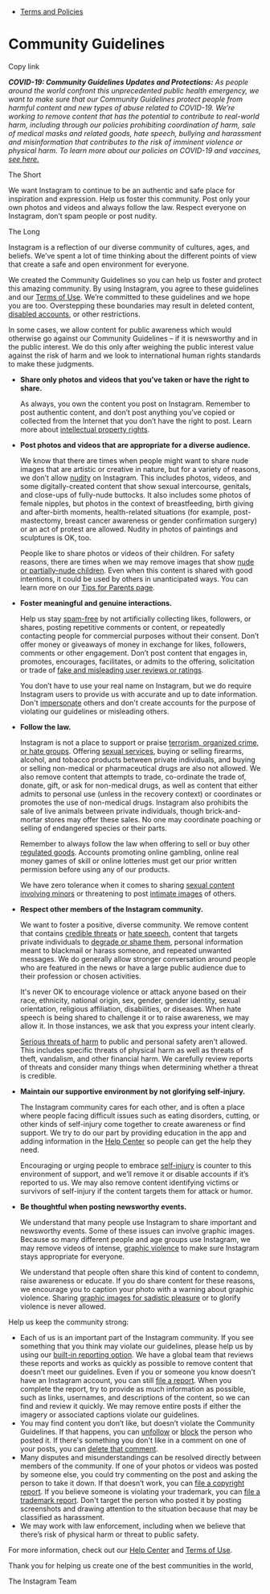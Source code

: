*   [Terms and Policies](https://help.instagram.com/1417489251945243/?helpref=breadcrumb)

Community Guidelines
====================

Copy link

_**COVID-19: Community Guidelines Updates and Protections:** As people around the world confront this unprecedented public health emergency, we want to make sure that our Community Guidelines protect people from harmful content and new types of abuse related to COVID-19. We’re working to remove content that has the potential to contribute to real-world harm, including through our policies prohibiting coordination of harm, sale of medical masks and related goods, hate speech, bullying and harassment and misinformation that contributes to the risk of imminent violence or physical harm. To learn more about our policies on COVID-19 and vaccines, [see here.](https://help.instagram.com/697825587576762?helpref=faq_content)_

The Short

We want Instagram to continue to be an authentic and safe place for inspiration and expression. Help us foster this community. Post only your own photos and videos and always follow the law. Respect everyone on Instagram, don’t spam people or post nudity.

The Long

Instagram is a reflection of our diverse community of cultures, ages, and beliefs. We’ve spent a lot of time thinking about the different points of view that create a safe and open environment for everyone.

We created the Community Guidelines so you can help us foster and protect this amazing community. By using Instagram, you agree to these guidelines and our [Terms of Use](https://www.instagram.com/legal/terms). We’re committed to these guidelines and we hope you are too. Overstepping these boundaries may result in deleted content, [disabled accounts](https://help.instagram.com/366993040048856?helpref=faq_content), or other restrictions.

In some cases, we allow content for public awareness which would otherwise go against our Community Guidelines – if it is newsworthy and in the public interest. We do this only after weighing the public interest value against the risk of harm and we look to international human rights standards to make these judgments.

*   **Share only photos and videos that you’ve taken or have the right to share.**
    
    As always, you own the content you post on Instagram. Remember to post authentic content, and don’t post anything you’ve copied or collected from the Internet that you don’t have the right to post. Learn more about [intellectual property rights](https://help.instagram.com/126382350847838?helpref=faq_content).
    
*   **Post photos and videos that are appropriate for a diverse audience.**
    
    We know that there are times when people might want to share nude images that are artistic or creative in nature, but for a variety of reasons, we don’t allow [nudity](https://l.instagram.com/?u=https%3A%2F%2Fwww.facebook.com%2Fcommunitystandards%2Fadult_nudity_sexual_activity&e=AT0XzIabb0XjFe3sLXfpjUWNEz83Sov2mDsiQAGd9q-22vsVOyk-9zzcRaXMULs7C9e7OUuhwt5Eq5S1n5VBwe8Fd40wj4YmPxFCqMZVSd-ehlmggAkjhIQooo5t15xcQ1ysrVx6XNcobuod7o8jkg) on Instagram. This includes photos, videos, and some digitally-created content that show sexual intercourse, genitals, and close-ups of fully-nude buttocks. It also includes some photos of female nipples, but photos in the context of breastfeeding, birth giving and after-birth moments, health-related situations (for example, post-mastectomy, breast cancer awareness or gender confirmation surgery) or an act of protest are allowed. Nudity in photos of paintings and sculptures is OK, too.
    
    People like to share photos or videos of their children. For safety reasons, there are times when we may remove images that show [nude or partially-nude children](https://l.instagram.com/?u=https%3A%2F%2Fwww.facebook.com%2Fcommunitystandards%2Fchild_nudity_sexual_exploitation&e=AT0XzIabb0XjFe3sLXfpjUWNEz83Sov2mDsiQAGd9q-22vsVOyk-9zzcRaXMULs7C9e7OUuhwt5Eq5S1n5VBwe8Fd40wj4YmPxFCqMZVSd-ehlmggAkjhIQooo5t15xcQ1ysrVx6XNcobuod7o8jkg). Even when this content is shared with good intentions, it could be used by others in unanticipated ways. You can learn more on our [Tips for Parents page](https://help.instagram.com/154475974694511/?helpref=faq_content).
    
*   **Foster meaningful and genuine interactions.**
    
    Help us stay [spam-free](https://l.instagram.com/?u=https%3A%2F%2Fwww.facebook.com%2Fcommunitystandards%2Fspam&e=AT0XzIabb0XjFe3sLXfpjUWNEz83Sov2mDsiQAGd9q-22vsVOyk-9zzcRaXMULs7C9e7OUuhwt5Eq5S1n5VBwe8Fd40wj4YmPxFCqMZVSd-ehlmggAkjhIQooo5t15xcQ1ysrVx6XNcobuod7o8jkg) by not artificially collecting likes, followers, or shares, posting repetitive comments or content, or repeatedly contacting people for commercial purposes without their consent. Don’t offer money or giveaways of money in exchange for likes, followers, comments or other engagement. Don’t post content that engages in, promotes, encourages, facilitates, or admits to the offering, solicitation or trade of [fake and misleading user reviews or ratings](https://l.instagram.com/?u=https%3A%2F%2Fwww.facebook.com%2Fcommunitystandards%2Ffraud_deception&e=AT0XzIabb0XjFe3sLXfpjUWNEz83Sov2mDsiQAGd9q-22vsVOyk-9zzcRaXMULs7C9e7OUuhwt5Eq5S1n5VBwe8Fd40wj4YmPxFCqMZVSd-ehlmggAkjhIQooo5t15xcQ1ysrVx6XNcobuod7o8jkg).
    
    You don’t have to use your real name on Instagram, but we do require Instagram users to provide us with accurate and up to date information. Don't [impersonate](https://l.instagram.com/?u=https%3A%2F%2Fwww.facebook.com%2Fcommunitystandards%2Fmisrepresentation&e=AT0XzIabb0XjFe3sLXfpjUWNEz83Sov2mDsiQAGd9q-22vsVOyk-9zzcRaXMULs7C9e7OUuhwt5Eq5S1n5VBwe8Fd40wj4YmPxFCqMZVSd-ehlmggAkjhIQooo5t15xcQ1ysrVx6XNcobuod7o8jkg) others and don't create accounts for the purpose of violating our guidelines or misleading others.
    
*   **Follow the law.**
    
    Instagram is not a place to support or praise [terrorism, organized crime, or hate groups](https://l.instagram.com/?u=https%3A%2F%2Fwww.facebook.com%2Fcommunitystandards%2Fdangerous_individuals_organizations&e=AT0XzIabb0XjFe3sLXfpjUWNEz83Sov2mDsiQAGd9q-22vsVOyk-9zzcRaXMULs7C9e7OUuhwt5Eq5S1n5VBwe8Fd40wj4YmPxFCqMZVSd-ehlmggAkjhIQooo5t15xcQ1ysrVx6XNcobuod7o8jkg). Offering [sexual services](https://l.instagram.com/?u=https%3A%2F%2Fwww.facebook.com%2Fcommunitystandards%2Fsexual_solicitation&e=AT0XzIabb0XjFe3sLXfpjUWNEz83Sov2mDsiQAGd9q-22vsVOyk-9zzcRaXMULs7C9e7OUuhwt5Eq5S1n5VBwe8Fd40wj4YmPxFCqMZVSd-ehlmggAkjhIQooo5t15xcQ1ysrVx6XNcobuod7o8jkg), buying or selling firearms, alcohol, and tobacco products between private individuals, and buying or selling non-medical or pharmaceutical drugs are also not allowed. We also remove content that attempts to trade, co-ordinate the trade of, donate, gift, or ask for non-medical drugs, as well as content that either admits to personal use (unless in the recovery context) or coordinates or promotes the use of non-medical drugs. Instagram also prohibits the sale of live animals between private individuals, though brick-and-mortar stores may offer these sales. No one may coordinate poaching or selling of endangered species or their parts.
    
    Remember to always follow the law when offering to sell or buy other [regulated goods](https://l.instagram.com/?u=https%3A%2F%2Fwww.facebook.com%2Fcommunitystandards%2Fregulated_goods&e=AT0XzIabb0XjFe3sLXfpjUWNEz83Sov2mDsiQAGd9q-22vsVOyk-9zzcRaXMULs7C9e7OUuhwt5Eq5S1n5VBwe8Fd40wj4YmPxFCqMZVSd-ehlmggAkjhIQooo5t15xcQ1ysrVx6XNcobuod7o8jkg). Accounts promoting online gambling, online real money games of skill or online lotteries must get our prior written permission before using any of our products.
    
    We have zero tolerance when it comes to sharing [sexual content involving minors](https://l.instagram.com/?u=https%3A%2F%2Fwww.facebook.com%2Fcommunitystandards%2Fchild_nudity_sexual_exploitation&e=AT0XzIabb0XjFe3sLXfpjUWNEz83Sov2mDsiQAGd9q-22vsVOyk-9zzcRaXMULs7C9e7OUuhwt5Eq5S1n5VBwe8Fd40wj4YmPxFCqMZVSd-ehlmggAkjhIQooo5t15xcQ1ysrVx6XNcobuod7o8jkg) or threatening to post [intimate images](https://l.instagram.com/?u=https%3A%2F%2Fwww.facebook.com%2Fcommunitystandards%2Fsexual_exploitation_adults&e=AT0XzIabb0XjFe3sLXfpjUWNEz83Sov2mDsiQAGd9q-22vsVOyk-9zzcRaXMULs7C9e7OUuhwt5Eq5S1n5VBwe8Fd40wj4YmPxFCqMZVSd-ehlmggAkjhIQooo5t15xcQ1ysrVx6XNcobuod7o8jkg) of others.
    
*   **Respect other members of the Instagram community.**
    
    We want to foster a positive, diverse community. We remove content that contains [credible threats](https://l.instagram.com/?u=https%3A%2F%2Fwww.facebook.com%2Fcommunitystandards%2Fcredible_violence&e=AT0XzIabb0XjFe3sLXfpjUWNEz83Sov2mDsiQAGd9q-22vsVOyk-9zzcRaXMULs7C9e7OUuhwt5Eq5S1n5VBwe8Fd40wj4YmPxFCqMZVSd-ehlmggAkjhIQooo5t15xcQ1ysrVx6XNcobuod7o8jkg) or [hate speech](https://l.instagram.com/?u=https%3A%2F%2Fwww.facebook.com%2Fcommunitystandards%2Fhate_speech&e=AT0XzIabb0XjFe3sLXfpjUWNEz83Sov2mDsiQAGd9q-22vsVOyk-9zzcRaXMULs7C9e7OUuhwt5Eq5S1n5VBwe8Fd40wj4YmPxFCqMZVSd-ehlmggAkjhIQooo5t15xcQ1ysrVx6XNcobuod7o8jkg), content that targets private individuals to [degrade or shame them](https://l.instagram.com/?u=https%3A%2F%2Fwww.facebook.com%2Fcommunitystandards%2Fbullying&e=AT0XzIabb0XjFe3sLXfpjUWNEz83Sov2mDsiQAGd9q-22vsVOyk-9zzcRaXMULs7C9e7OUuhwt5Eq5S1n5VBwe8Fd40wj4YmPxFCqMZVSd-ehlmggAkjhIQooo5t15xcQ1ysrVx6XNcobuod7o8jkg), personal information meant to blackmail or harass someone, and repeated unwanted messages. We do generally allow stronger conversation around people who are featured in the news or have a large public audience due to their profession or chosen activities.
    
    It's never OK to encourage violence or attack anyone based on their race, ethnicity, national origin, sex, gender, gender identity, sexual orientation, religious affiliation, disabilities, or diseases. When hate speech is being shared to challenge it or to raise awareness, we may allow it. In those instances, we ask that you express your intent clearly.
    
    [Serious threats of harm](https://l.instagram.com/?u=https%3A%2F%2Fwww.facebook.com%2Fcommunitystandards%2Fcredible_violence&e=AT0XzIabb0XjFe3sLXfpjUWNEz83Sov2mDsiQAGd9q-22vsVOyk-9zzcRaXMULs7C9e7OUuhwt5Eq5S1n5VBwe8Fd40wj4YmPxFCqMZVSd-ehlmggAkjhIQooo5t15xcQ1ysrVx6XNcobuod7o8jkg) to public and personal safety aren't allowed. This includes specific threats of physical harm as well as threats of theft, vandalism, and other financial harm. We carefully review reports of threats and consider many things when determining whether a threat is credible.
    
*   **Maintain our supportive environment by not glorifying self-injury.**
    
    The Instagram community cares for each other, and is often a place where people facing difficult issues such as eating disorders, cutting, or other kinds of self-injury come together to create awareness or find support. We try to do our part by providing education in the app and adding information in the [Help Center](https://help.instagram.com/) so people can get the help they need.
    
    Encouraging or urging people to embrace [self-injury](https://l.instagram.com/?u=https%3A%2F%2Fwww.facebook.com%2Fcommunitystandards%2Fsuicide_self_injury_violence&e=AT0XzIabb0XjFe3sLXfpjUWNEz83Sov2mDsiQAGd9q-22vsVOyk-9zzcRaXMULs7C9e7OUuhwt5Eq5S1n5VBwe8Fd40wj4YmPxFCqMZVSd-ehlmggAkjhIQooo5t15xcQ1ysrVx6XNcobuod7o8jkg) is counter to this environment of support, and we’ll remove it or disable accounts if it’s reported to us. We may also remove content identifying victims or survivors of self-injury if the content targets them for attack or humor.
    
*   **Be thoughtful when posting newsworthy events.**
    
    We understand that many people use Instagram to share important and newsworthy events. Some of these issues can involve graphic images. Because so many different people and age groups use Instagram, we may remove videos of intense, [graphic violence](https://l.instagram.com/?u=https%3A%2F%2Fwww.facebook.com%2Fcommunitystandards%2Fgraphic_violence&e=AT0XzIabb0XjFe3sLXfpjUWNEz83Sov2mDsiQAGd9q-22vsVOyk-9zzcRaXMULs7C9e7OUuhwt5Eq5S1n5VBwe8Fd40wj4YmPxFCqMZVSd-ehlmggAkjhIQooo5t15xcQ1ysrVx6XNcobuod7o8jkg) to make sure Instagram stays appropriate for everyone.
    
    We understand that people often share this kind of content to condemn, raise awareness or educate. If you do share content for these reasons, we encourage you to caption your photo with a warning about graphic violence. Sharing [graphic images for sadistic pleasure](https://l.instagram.com/?u=https%3A%2F%2Fwww.facebook.com%2Fcommunitystandards%2Fcruel_insensitive&e=AT0XzIabb0XjFe3sLXfpjUWNEz83Sov2mDsiQAGd9q-22vsVOyk-9zzcRaXMULs7C9e7OUuhwt5Eq5S1n5VBwe8Fd40wj4YmPxFCqMZVSd-ehlmggAkjhIQooo5t15xcQ1ysrVx6XNcobuod7o8jkg) or to glorify violence is never allowed.
    

Help us keep the community strong:

*   Each of us is an important part of the Instagram community. If you see something that you think may violate our guidelines, please help us by using our [built-in reporting option](https://help.instagram.com/165828726894770?helpref=faq_content). We have a global team that reviews these reports and works as quickly as possible to remove content that doesn’t meet our guidelines. Even if you or someone you know doesn’t have an Instagram account, you can still [file a report](https://help.instagram.com/contact/383679321740945). When you complete the report, try to provide as much information as possible, such as links, usernames, and descriptions of the content, so we can find and review it quickly. We may remove entire posts if either the imagery or associated captions violate our guidelines.
*   You may find content you don’t like, but doesn’t violate the Community Guidelines. If that happens, you can [unfollow](https://help.instagram.com/286340048138725?helpref=faq_content) or [block](https://help.instagram.com/426700567389543/?helpref=faq_content) the person who posted it. If there's something you don't like in a comment on one of your posts, you can [delete that comment](https://help.instagram.com/289098941190483?helpref=faq_content).
*   Many disputes and misunderstandings can be resolved directly between members of the community. If one of your photos or videos was posted by someone else, you could try commenting on the post and asking the person to take it down. If that doesn’t work, you can [file a copyright report](https://help.instagram.com/126382350847838?helpref=faq_content). If you believe someone is violating your trademark, you can [file a trademark report](https://help.instagram.com/222826637847963?helpref=faq_content). Don't target the person who posted it by posting screenshots and drawing attention to the situation because that may be classified as harassment.
*   We may work with law enforcement, including when we believe that there’s risk of physical harm or threat to public safety.

For more information, check out our [Help Center](https://help.instagram.com/) and [Terms of Use](https://l.instagram.com/?u=http%3A%2F%2Finstagram.com%2Flegal%2Fterms%2F%23&e=AT0XzIabb0XjFe3sLXfpjUWNEz83Sov2mDsiQAGd9q-22vsVOyk-9zzcRaXMULs7C9e7OUuhwt5Eq5S1n5VBwe8Fd40wj4YmPxFCqMZVSd-ehlmggAkjhIQooo5t15xcQ1ysrVx6XNcobuod7o8jkg).

Thank you for helping us create one of the best communities in the world,

The Instagram Team
